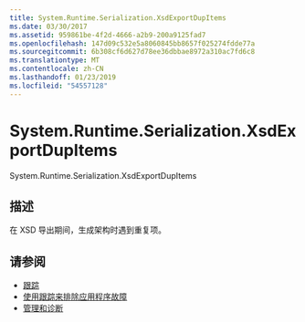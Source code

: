 ```yaml
---
title: System.Runtime.Serialization.XsdExportDupItems
ms.date: 03/30/2017
ms.assetid: 959861be-4f2d-4666-a2b9-200a9125fad7
ms.openlocfilehash: 147d09c532e5a8060845bb8657f025274fdde77a
ms.sourcegitcommit: 6b308cf6d627d78ee36dbbae8972a310ac7fd6c8
ms.translationtype: MT
ms.contentlocale: zh-CN
ms.lasthandoff: 01/23/2019
ms.locfileid: "54557128"
---
```

# <a name="systemruntimeserializationxsdexportdupitems"></a>System.Runtime.Serialization.XsdExportDupItems
System.Runtime.Serialization.XsdExportDupItems  
  
## <a name="description"></a>描述  
 在 XSD 导出期间，生成架构时遇到重复项。  
  
## <a name="see-also"></a>请参阅
- [跟踪](../../../../../docs/framework/wcf/diagnostics/tracing/index.md)
- [使用跟踪来排除应用程序故障](../../../../../docs/framework/wcf/diagnostics/tracing/using-tracing-to-troubleshoot-your-application.md)
- [管理和诊断](../../../../../docs/framework/wcf/diagnostics/index.md)
